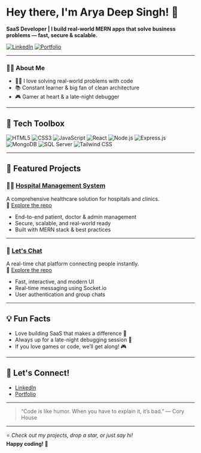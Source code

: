 # Hey there, I'm Arya Deep Singh! 👋

**SaaS Developer | I build real-world MERN apps that solve business problems — fast, secure & scalable.**

[![LinkedIn](https://img.shields.io/badge/LinkedIn-blue?logo=linkedin&style=flat-square)](https://www.linkedin.com/in/arya-deep-singh-8b1a84230/)
[![Portfolio](https://img.shields.io/badge/Portfolio-Visit-green?style=flat-square)](https://my-portfolio-inky-iota-97.vercel.app/)

---

### 👨‍💻 About Me

- 🧑‍💻 I love solving real-world problems with code
- 📚 Constant learner & big fan of clean architecture
- 🎮 Gamer at heart & a late-night debugger

---

## 🚀 Tech Toolbox

![HTML5](https://img.shields.io/badge/html5-E34F26?style=flat-square&logo=html5&logoColor=white)
![CSS3](https://img.shields.io/badge/css3-1572B6?style=flat-square&logo=css3&logoColor=white)
![JavaScript](https://img.shields.io/badge/javascript-F7DF1E?style=flat-square&logo=javascript&logoColor=black)
![React](https://img.shields.io/badge/react-20232A?style=flat-square&logo=react&logoColor=61DAFB)
![Node.js](https://img.shields.io/badge/node.js-339933?style=flat-square&logo=nodedotjs&logoColor=white)
![Express.js](https://img.shields.io/badge/express.js-404D59?style=flat-square)
![MongoDB](https://img.shields.io/badge/mongodb-4EA94B?style=flat-square&logo=mongodb&logoColor=white)
![SQL Server](https://img.shields.io/badge/sql%20server-CC2927?style=flat-square&logo=microsoftsqlserver&logoColor=white)
![Tailwind CSS](https://img.shields.io/badge/tailwindcss-06B6D4?style=flat-square&logo=tailwindcss&logoColor=white)

---

## 🌟 Featured Projects

### 👨‍⚕️ [Hospital Management System](https://github.com/Arya4546/hospital-management-system)
A comprehensive healthcare solution for hospitals and clinics.  
🔗 [Explore the repo](https://github.com/Arya4546/hospital-management-system)

- End-to-end patient, doctor & admin management
- Secure, scalable, and real-world ready
- Built with MERN stack & best practices

---

### 💬 [Let's Chat](https://github.com/Arya4546/Let-s-Chat)
A real-time chat platform connecting people instantly.  
🔗 [Explore the repo](https://github.com/Arya4546/Let-s-Chat)

- Fast, interactive, and modern UI
- Real-time messaging using Socket.io
- User authentication and group chats

---

## 💡 Fun Facts

- Love building SaaS that makes a difference 🚀
- Always up for a late-night debugging session 🌙
- If you love games or code, we’ll get along! 🎮

---

## 🤝 Let's Connect!

- [LinkedIn](https://www.linkedin.com/in/arya-deep-singh-8b1a84230/)
- [Portfolio](https://my-portfolio-inky-iota-97.vercel.app/)

---

> “Code is like humor. When you have to explain it, it’s bad.” — Cory House

---

⭐️ _Check out my projects, drop a star, or just say hi!_  
**Happy coding! 🚀**
